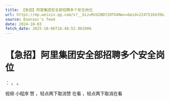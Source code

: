```yaml
---
title: 【急招】阿里集团安全部招聘多个安全岗位
url: https://mp.weixin.qq.com/s?__biz=MzU2NDY2OTU4Nw==&mid=2247516439&idx=1&sn=f5dea8cb1ec72a266d0e7b52626b0072
source: Doonsec's feed
date: 2024-10-03
fetch_date: 2025-10-06T18:48:52.961906
---
```


# 【急招】阿里集团安全部招聘多个安全岗位

：
，
。

视频
小程序
赞
，轻点两下取消赞
在看
，轻点两下取消在看